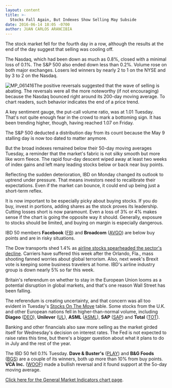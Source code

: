 ```yaml
---
layout: content
title: >-
  Stocks Fall Again, But Indexes Show Selling May Subside
date: 2016-06-14 18:05 -0700
author: JUAN CARLOS ARANCIBIA
---
```






The stock market fell for the fourth day in a row, although the results at the end of the day suggest that selling was cooling off.


The Nasdaq, which had been down as much as 0.8%, closed with a minimal loss of 0.1%. The S&P 500 also ended down less than 0.2%. Volume rose on both major exchanges. Losers led winners by nearly 2 to 1 on the NYSE and by 3 to 2 on the Nasdaq.


![MP_061416](https://www.investors.com/wp-content/uploads/2016/06/MP_061416.jpg)The positive reversals suggested that the wave of selling is abating. The reversals were all the more noteworthy (if not encouraging) because the Nasdaq bounced right around its 200-day moving average. To chart readers, such behavior indicates the end of a price trend.


A key sentiment gauge, the put-call volume ratio, was at 1.01 Tuesday. That's not quite enough fear in the crowd to mark a bottoming sign. It has been trending higher, though, having reached 1.07 on Friday.


The S&P 500 deducted a distribution day from its count because the May 9 stalling day is now too dated to matter anymore.


But the broad indexes remained below their 50-day moving averages Tuesday, a reminder that the market's fabric is not silky smooth but more like worn fleece. The rapid four-day descent wiped away at least two weeks of index gains and left many leading stocks below or back near buy points.


Reflecting the sudden deterioration, IBD on Monday changed its outlook to uptrend under pressure. That means investors need to recalibrate their expectations. Even if the market can bounce, it could end up being just a short-term reflex.


It is now important to be especially picky about buying stocks. If you do buy, invest in portions, adding shares as the stock proves its leadership. Cutting losses short is now paramount. Even a loss of 3% or 4% makes sense if the chart is going the opposite way it should. Generally, exposure to stocks should be limited, and buying on margin is especially dangerous.


IBD 50 members **Facebook** ([FB](https://research.investors.com/quote.aspx?symbol=FB)) and **Broadcom** ([AVGO](https://research.investors.com/quote.aspx?symbol=AVGO)) are below buy points and are in risky situations.


The Dow transports shed 1.4% as [airline stocks spearheaded the sector's decline](https://www.investors.com/news/airline-stocks-continue-to-plummet-amid-perfect-storm/). Carriers have suffered this week after the Orlando, Fla., mass shooting fanned worries about global terrorism. Also, next week's Brexit vote is keeping some business travelers at home. IBD's airline industry group is down nearly 5% so far this week.


Britain's referendum on whether to stay in the European Union looms as a potential disruption in global markets, and that's one reason Wall Street has been falling.


The referendum is creating uncertainty, and that concern was all too evident in Tuesday's [Stocks On The Move](http://research.investors.com/stocksonthemove.aspx?stklist=downs) table. Some stocks from the U.K. and other European nations fell in higher-than-normal volume, including **Diageo** ([DEO](https://research.investors.com/quote.aspx?symbol=DEO)), **Unilever** ([UL](https://research.investors.com/quote.aspx?symbol=UL)), **ASML** ([ASML](https://research.investors.com/quote.aspx?symbol=ASML)), **SAP** ([SAP](https://research.investors.com/quote.aspx?symbol=SAP)) and **Total** ([TOT](https://research.investors.com/quote.aspx?symbol=TOT)).


Banking and other financials also saw more selling as the market girded itself for Wednesday's decision on interest rates. The Fed is not expected to raise rates this time, but there's a bigger question about what it plans to do in July and the rest of the year.


The IBD 50 fell 0.1% Tuesday. **Dave & Buster's** ([PLAY](https://research.investors.com/quote.aspx?symbol=PLAY)) and **B&G Foods** ([BGS](https://research.investors.com/quote.aspx?symbol=BGS)) are a couple of its winners, both up more than 10% from buy points. **VCA Inc.** ([WOOF](https://research.investors.com/quote.aspx?symbol=WOOF)) made a bullish reversal and it found support at the 5o-day moving average.


[Click here for the General Market Indicators chart page](https://www.investors.com/wp-content/uploads/2016/06/IBD1406155111GMI2.pdf).


 


 





